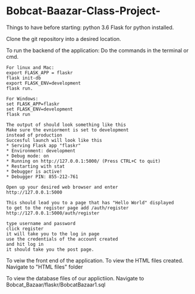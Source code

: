 # Bobcat-Baazar-Class-Project-
Things to have before starting:
python 3.6 
Flask for python installed. 

Clone the git repository into a desired location.

To run the backend of the application:
Do the commands in the terminal or cmd.
	
	For linux and Mac:
	export FLASK_APP = flaskr
	flask init-db
	export FLASK_ENV=development
	flask run.

	For Windows:
	set FLASK_APP=flaskr
	set FLASK_ENV=development 
	flask run 

	The output of should look something like this
	Make sure the evniorment is set to development 
	instead of production
	Succesful launch will look like this
	* Serving Flask app "flaskr"
	* Environment: development
	* Debug mode: on
	* Running on http://127.0.0.1:5000/ (Press CTRL+C to quit)
	* Restarting with stat
	* Debugger is active!
	* Debugger PIN: 855-212-761

	Open up your desired web browser and enter
	http://127.0.0.1:5000

	This should lead you to a page that has "Hello World" displayed
	to get to the register page add /auth/register
	http://127.0.0.1:5000/auth/register

	type username and password
	click register
	it will take you to the log in page
	use the credentials of the account created
	and hit log in
	it should take you the post page.

To veiw the front end of the application.
To view the HTML files created. Navigate to "HTML files" folder

To view the database files of our applictiion.
Navigate to Bobcat_Bazaar/flaskr/BobcatBazaar1.sql

	

	